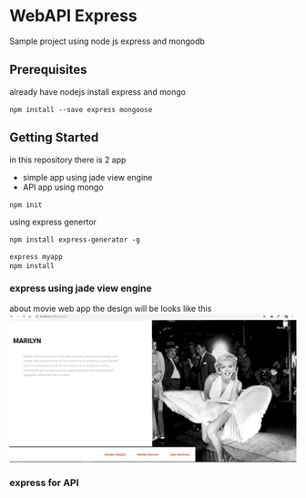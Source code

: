 # WebAPI Express
Sample project using node js express and mongodb

## Prerequisites
already have nodejs
install express and mongo
```
npm install --save express mongoose
```

## Getting Started
in this repository there is 2 app
- simple app using jade view engine
- API app using mongo

```
npm init
```
using express genertor
```
npm install express-generator -g
```
```
express myapp
npm install
```
### express using jade view engine
about movie web app the design will be looks like this
![](./CaptureWebApp.jpg)

### express for API
